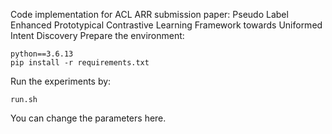 Code implementation for ACL ARR submission paper: Pseudo Label Enhanced Prototypical Contrastive Learning Framework towards Uniformed Intent Discovery
Prepare the environment:
```
python==3.6.13
pip install -r requirements.txt
```
Run the experiments by: 
```
run.sh
```
You can change the parameters here.
